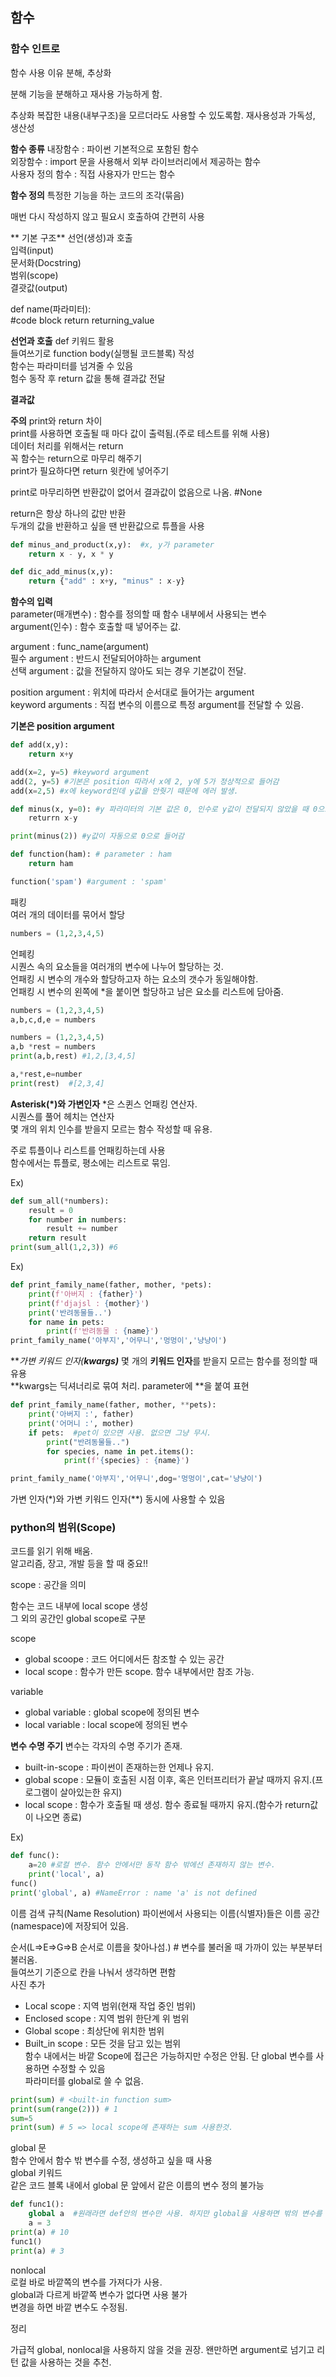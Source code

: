 ## 함수
### 함수 인트로
함수 사용 이유
분해, 추상화

분해
기능을 분해하고 재사용 가능하게 함.

추상화
복잡한 내용(내부구조)을 모르더라도 사용할 수 있도록함. 재사용성과 가독성, 생산성  

**함수 종류**
내장함수 : 파이썬 기본적으로 포함된 함수  
외장함수 : import 문을 사용해서 외부 라이브러리에서 제공하는 함수  
사용자 정의 함수 : 직접 사용자가 만드는 함수

**함수 정의**
특정한 기능을 하는 코드의 조각(묶음)

매번 다시 작성하지 않고 필요시 호출하여 간편히 사용

** 기본 구조**
선언(생성)과 호출  
입력(input)  
문서화(Docstring)  
범위(scope)  
결괏값(output)

def name(파라미터):  
    #code block
    return returning_value

**선언과 호출**
def 키워드 활용  
들여쓰기로 function body(실행될 코드블록) 작성  
함수는 파라미터를 넘겨줄 수 있음  
험수 동작 후 return 값을 통해 결과값 전달

**결과값**


**주의**
print와 return 차이  
print를 사용하면 호출될 때 마다 값이 출력됨.(주로 테스트를 위해 사용)  
데이터 처리를 위해서는 return  
꼭 함수는 return으로 마무리 해주기  
print가 필요하다면 return 윗칸에 넣어주기

print로 마무리하면 반환값이 없어서 결과값이 없음으로 나옴. #None

return은 항상 하나의 값만 반환  
두개의 값을 반환하고 싶을 땐 반환값으로 튜플을 사용

```python
def minus_and_product(x,y):  #x, y가 parameter
    return x - y, x * y

def dic_add_minus(x,y):
    return {"add" : x+y, "minus" : x-y}
```

**함수의 입력**  
parameter(매개변수) : 함수를 정의할 때 함수 내부에서 사용되는 변수  
argument(인수)  : 함수 호출할 때 넣어주는 값.

argument : func_name(argument)  
필수 argument : 반드시 전달되어야하는 argument  
선택 argument : 값을 전달하지 않아도 되는 경우 기본값이 전달.


position argument : 위치에 따라서 순서대로 들어가는 argument  
keyword arguments : 직접 변수의 이름으로 특정 argument를 전달할 수 있음.

**기본은 position argument**
```python
def add(x,y):
    return x+y

add(x=2, y=5) #keyword argument
add(2, y=5) #기본은 position 따라서 x에 2, y에 5가 정상적으로 들어감
add(x=2,5) #x에 keyword인데 y값을 안줫기 때문에 에러 발생.

def minus(x, y=0): #y 파라미터의 기본 값은 0, 인수로 y값이 전달되지 않았을 때 0으로 인식됨.
    returrn x-y

print(minus(2)) #y값이 자동으로 0으로 들어감
```

```python
def function(ham): # parameter : ham
    return ham

function('spam') #argument : 'spam'
```
패킹  
여러 개의 데이터를 묶어서 할당
```python
numbers = (1,2,3,4,5)
```

언페킹  
시퀀스 속의 요소들을 여러개의 변수에 나누어 할당하는 것.  
언패킹 시 변수의 개수와 할당하고자 하는 요소의 갯수가 동일해야함.  
언패킹 시 변수의 왼쪽에 *을 붙이면 할당하고 남은 요소를 리스트에 담아줌.
```python
numbers = (1,2,3,4,5)
a,b,c,d,e = numbers

numbers = (1,2,3,4,5)
a,b *rest = numbers
print(a,b,rest) #1,2,[3,4,5]

a,*rest,e=number
print(rest)  #[2,3,4]
```

**Asterisk(*)와 가변인자**
*은 스퀸스 언패킹 연산자.  
시퀀스를 풀어 헤치는 연산자  
몇 개의 위치 인수를 받을지 모르는 함수 작성할 때 유용.

주로 튜플이나 리스트를 언패킹하는데 사용  
함수에서는 튜플로, 평소에는 리스트로 묶임.

Ex)
```python
def sum_all(*numbers):
    result = 0
    for number in numbers:
        result += number
    return result
print(sum_all(1,2,3)) #6
```
Ex)
```python
def print_family_name(father, mother, *pets):
    print(f'아버지 : {father}')
    print(f'djajsl : {mother}')
    print('반려동물들..')
    for name in pets:
        print(f'반려동물 : {name}')
print_family_name('아부지','어무니','멍멍이','냥냥이')
```
***가변 키워드 인자(**kwargs)***
몇 개의 **키워드 인자**를 받을지 모르는 함수를 정의할 때 유용  
**kwargs는 딕셔너리로 묶여 처리. parameter에 **을 붙여 표현

```python
def print_family_name(father, mother, **pets):
    print('아버지 :', father)
    print('어머니 :', mother)
    if pets:  #pet이 있으면 사용. 없으면 그냥 무시.
        print("반려동물들..")
        for species, name in pet.items():
            print(f'{species} : {name}')

print_family_name('아부지','어무니',dog='멍멍이',cat='냥냥이')
```

가변 인자(*)와 가변 키워드 인자(**) 동시에 사용할 수 있음

### python의 범위(Scope)
코드를 읽기 위해 배움.  
알고리즘, 장고, 개발 등을 할 때 중요!!

scope : 공간을 의미

함수는 코드 내부에 local scope 생성  
그 외의 공간인 global scope로 구분

scope
* global scoope : 코드 어디에서든 참조할 수 있는 공간
* local scope   : 함수가 만든 scope. 함수 내부에서만 참조 가능.

variable
* global variable : global scope에 정의된 변수
* local variable  : local scope에 정의된 변수

**변수 수명 주기**
변수는 각자의 수명 주기가 존재.
* built-in-scope : 파이썬이 존재하는한 언제나 유지.
* global scope   : 모듈이 호출된 시점 이후, 혹은 인터프리터가 끝날 때까지 유지.(프로그램이 살아있는한 유지)
* local scope    : 함수가 호출될 때 생성. 함수 종료될 때까지 유지.(함수가 return값이 나오면 종료)

Ex)
```python
def func():
    a=20 #로컬 변수. 함수 안에서만 동작 함수 밖에선 존재하지 않는 변수.
    print('local', a)
func()
print('global', a) #NameError : name 'a' is not defined
```

이름 검색 규칙(Name Resolution)
파이썬에서 사용되는 이름(식별자)들은 이름 공간(namespace)에 저장되어 있음.

순서(L=>E=>G=>B 순서로 이름을 찾아나섬.) # 변수를 불러올 때 가까이 있는 부분부터 불러옴.  
들여쓰기 기준으로 칸을 나눠서 생각하면 편함  
사진 추가
* Local scope : 지역 범위(현재 작업 중인 범위)
* Enclosed scope : 지역 범위 한단계 위 범위
* Global scope : 최상단에 위치한 범위
* Built_in scope : 모든 것을 담고 있는 범위  
함수 내에서는 바깥 Scope에 접근은 가능하지만 수정은 안됨. 단 global 변수를 사용하면 수정할 수 있음  
파라미터를 global로 쓸 수 없음.

```python
print(sum) # <built-in function sum>
print(sum(range(2))) # 1
sum=5
print(sum) # 5 => local scope에 존재하는 sum 사용한것.
```

global 문  
함수 안에서 함수 밖 변수를 수정, 생성하고 싶을 때 사용  
global 키워드   
같은 코드 블록 내에서 global 문 앞에서 같은 이름의 변수 정의 불가능

```python
def func1():
    global a  #원래라면 def안의 변수만 사용. 하지만 global을 사용하면 밖의 변수를 가져와서 변경가능.
    a = 3
print(a) # 10
func1()
print(a) # 3
```

nonlocal  
로컬 바로 바깥쪽의 변수를 가져다가 사용.  
global과 다르게 바깥쪽 변수가 없다면 사용 불가  
변경을 하면 바깥 변수도 수정됨.  

정리 

가급적 global, nonlocal을 사용하지 않을 것을 권장. 왠만하면 argument로 넘기고 리턴 값을 사용하는 것을 추천.